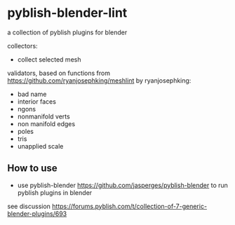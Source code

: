 # pyblish-blender-lint
a collection of pyblish plugins for blender

collectors:
- collect selected mesh

validators, based on functions from https://github.com/ryanjosephking/meshlint by ryanjosephking:
- bad name
- interior faces
- ngons
- nonmanifold verts
- non manifold edges
- poles
- tris
- unapplied scale

## How to use

- use pyblish-blender https://github.com/jasperges/pyblish-blender to run pyblish plugins in blender

see discussion https://forums.pyblish.com/t/collection-of-7-generic-blender-plugins/693
